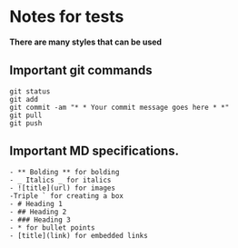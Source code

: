 # Notes for tests

**There are many styles that can be used**

## Important git commands

````
git status
git add
git commit -am "* * Your commit message goes here * *"
git pull
git push

````

## Important MD specifications.

```
- ** Bolding ** for bolding
- _ Italics _ for italics
- ![title](url) for images
-Triple ` for creating a box
- # Heading 1 
- ## Heading 2
- ### Heading 3
- * for bullet points
- [title](link) for embedded links
```

